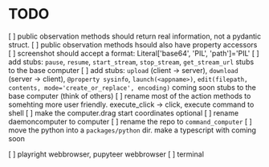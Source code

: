 # TODO

[ ] public observation methods should return real information, not a pydantic struct.
[ ] public observation methods hsould also have property accessors
[ ] screenshot should accept a format: Literal['base64', 'PIL', 'path']='PIL'
[ ] add stubs: `pause`, `resume`, `start_stream`, `stop_stream`, `get_stream_url` stubs to the base computer
[ ] add stubs: `upload` (client -> server), `download` (server -> client), `@property sysinfo`, `launch(<appname>)`, `edit(filepath, contents, mode='create_or_replace', encoding)` coming soon stubs to the base computer (think of others)
[ ] rename most of the action methods to somehting more user friendly. execute_click -> click, execute command to shell
[ ] make the computer.drag start coordinates optional
[ ] rename daemoncomputer to computer
[ ] rename the repo to `command_computer`
[ ] move the python into a `packages/python` dir. make a typescript with coming soon

[ ] playright webbrowser, pupyteer webbrowser
[ ] terminal
